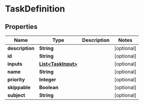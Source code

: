 
# TaskDefinition

## Properties
Name | Type | Description | Notes
------------ | ------------- | ------------- | -------------
**description** | **String** |  |  [optional]
**id** | **String** |  |  [optional]
**inputs** | [**List&lt;TaskInput&gt;**](TaskInput.md) |  |  [optional]
**name** | **String** |  |  [optional]
**priority** | **Integer** |  |  [optional]
**skippable** | **Boolean** |  |  [optional]
**subject** | **String** |  |  [optional]




